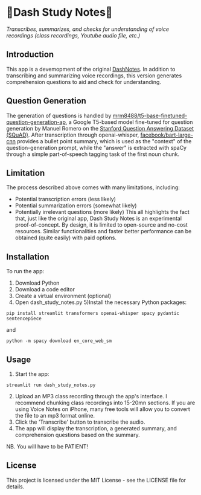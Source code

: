 # 🐬Dash Study Notes📝
*Transcribes, summarizes, and checks for understanding of voice recordings (class recordings, Youtube audio file, etc.)*

## Introduction
This app is a devemopment of the original [DashNotes](https://github.com/jeremierostan/DashNotes). In addition to transcribing and summarizing voice recordings, this version generates comprehension questions to aid and check for understanding.

## Question Generation
The generation of questions is handled by [mrm8488/t5-base-finetuned-question-generation-ap](https://huggingface.co/mrm8488/t5-base-finetuned-question-generation-ap), a Google T5-based model fine-tuned for question generation by Manuel Romero on the [Stanford Question Answering Dataset (SQuAD)](https://rajpurkar.github.io/SQuAD-explorer/). After transcription through openai-whisper, [facebook/bart-large-cnn](https://huggingface.co/facebook/bart-large-cnn) provides a bullet point summary, which is used as the "context" of the question-generation prompt, while the "answer" is extracted with spaCy through a simple part-of-speech tagging task of the first noun chunk. 

## Limitation
The process described above comes with many limitations, including:
- Potential transcription errors (less likely)
- Potential summarization errors (somewhat likely)
- Potentially irrelevant questions (more likely)
This all highlights the fact that, just like the original app, Dash Study Notes is an experimental proof-of-concept. By design, it is limited to open-source and no-cost resources. Similar functionalities and faster better performance can be obtained (quite easily) with paid options. 

## Installation
To run the app:
1) Download Python
2) Download a code editor
3) Create a virtual environment (optional)
4) Open dash_study_notes.py
5)Install the necessary Python packages:
```
pip install streamlit transformers openai-whisper spacy pydantic sentencepiece
```
and
```
python -m spacy download en_core_web_sm
```

## Usage
1) Start the app:
```
streamlit run dash_study_notes.py
```
2) Upload an MP3 class recording through the app's interface. I recommend chunking class recordings into 15-20mn sections. If you are using Voice Notes on iPhone, many free tools will allow you to convert the file to an mp3 format online.
3) Click the 'Transcribe' button to transcribe the audio.
4) The app will display the transcription, a generated summary, and comprehension questions based on the summary.

NB. You will have to be PATIENT!

## License
This project is licensed under the MIT License - see the LICENSE file for details.
